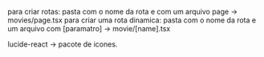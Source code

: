 para criar rotas:
pasta com o nome da rota e com um arquivo page -> movies/page.tsx
para criar uma rota dinamica: pasta com o nome da rota e um arquivo com [paramatro] -> movie/[name].tsx

lucide-react -> pacote de icones.